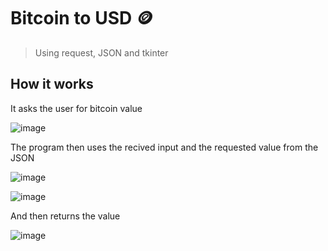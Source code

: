 # Bitcoin to USD 🪙 

> Using request, JSON and tkinter  
## How it works
It asks the user for bitcoin value 

![image](https://github.com/user-attachments/assets/602b8c19-de69-4d10-8d3c-31b7d92fd9d8)

The program then uses the recived input and the requested value from the JSON

![image](https://github.com/user-attachments/assets/5b5570c8-8e60-4e02-b301-93766e35f39a)

![image](https://github.com/user-attachments/assets/2902e086-0121-4cb0-9c67-faea331faf81)

And then returns the value

![image](https://github.com/user-attachments/assets/558bcb86-6ae6-4456-a097-3610f7984096)


